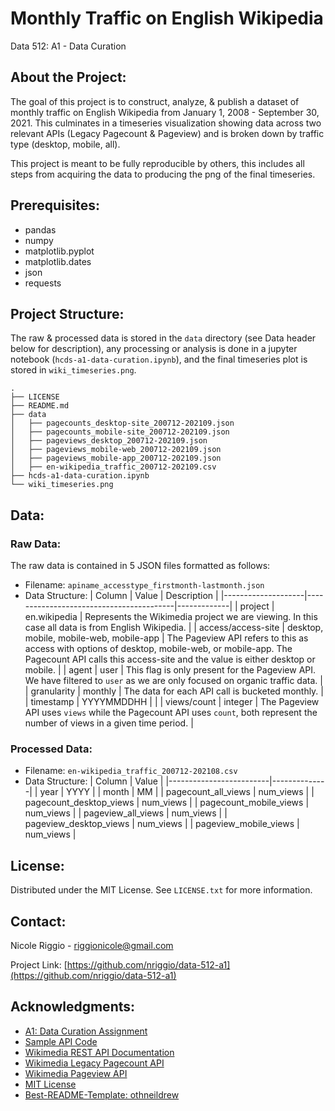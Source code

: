 # Monthly Traffic on English Wikipedia 
Data 512: A1 - Data Curation

<!-- ABOUT THE PROJECT -->
## About the Project:
The goal of this project is to construct, analyze, & publish a dataset of monthly traffic on English Wikipedia from January 1, 2008 - September 30, 2021. This culminates in a timeseries visualization showing data across two relevant APIs (Legacy Pagecount & Pageview) and is broken down by traffic type (desktop, mobile, all).

This project is meant to be fully reproducible by others, this includes all steps from acquiring the data to producing the png of the final timeseries.

<!-- PREREQUISITES -->
## Prerequisites:

* pandas
* numpy
* matplotlib.pyplot
* matplotlib.dates
* json
* requests

<!-- PROJECT STRUCTURE -->
## Project Structure:

The raw & processed data is stored in the `data` directory (see Data header below for description), any processing or analysis is done in a jupyter notebook (`hcds-a1-data-curation.ipynb`), and the final timeseries plot is stored in `wiki_timeseries.png`.

```
.
├── LICENSE
├── README.md
├── data
│   ├── pagecounts_desktop-site_200712-202109.json
│   ├── pagecounts_mobile-site_200712-202109.json
│   ├── pageviews_desktop_200712-202109.json
│   ├── pageviews_mobile-web_200712-202109.json
│   ├── pageviews_mobile-app_200712-202109.json
│   ├── en-wikipedia_traffic_200712-202109.csv
├── hcds-a1-data-curation.ipynb
└── wiki_timeseries.png
```

<!-- DATA -->
## Data:

### Raw Data:

The raw data is contained in 5 JSON files formatted as follows:
* Filename: `apiname_accesstype_firstmonth-lastmonth.json`
* Data Structure:
    |     Column         | Value                                   | Description |
    |--------------------|-----------------------------------------|-------------|
    | project            | en.wikipedia                            | Represents the Wikimedia project we are viewing. In this case all data is from English Wikipedia.            |
    | access/access-site | desktop, mobile, mobile-web, mobile-app | The Pageview API refers to this as access with options of desktop, mobile-web, or mobile-app. The Pagecount API calls this access-site and the value is either desktop or mobile.             |
    | agent              | user                                    | This flag is only present for the Pageview API. We have filtered to `user` as we are only focused on organic traffic data.            |
    | granularity        | monthly                                 |  The data for each API call is bucketed monthly.           |
    | timestamp          | YYYYMMDDHH                              |              |
    | views/count        | integer                                 | The Pageview API uses `views` while the Pagecount API uses `count`, both represent the number of views in a given time period.             |


### Processed Data:
* Filename: `en-wikipedia_traffic_200712-202108.csv`
* Data Structure:
    |     Column              | Value        |
    |-------------------------|--------------|
    | year                    | YYYY         |
    | month                   | MM           |
    | pagecount_all_views     | num_views    |
    | pagecount_desktop_views | num_views    |
    | pagecount_mobile_views  | num_views    |
    | pageview_all_views      | num_views    |
    | pageview_desktop_views  | num_views    |
    | pageview_mobile_views   | num_views    |

<!-- LICENSE -->
## License:

Distributed under the MIT License. See `LICENSE.txt` for more information.


<!-- CONTACT -->
## Contact:

Nicole Riggio - riggionicole@gmail.com

Project Link: [https://github.com/nriggio/data-512-a1](https://github.com/nriggio/data-512-a1)


<!-- ACKNOWLEDGMENTS -->
## Acknowledgments:

* [A1: Data Curation Assignment](https://docs.google.com/document/d/1groRZyhgOwBxlSyE4vKEhYa-khKet8iWVaVDAgOH_Y4/edit#)
* [Sample API Code](https://public.paws.wmcloud.org/User:Jtmorgan/data512_a1_example.ipynb)
* [Wikimedia REST API Documentation](https://www.mediawiki.org/wiki/Wikimedia_REST_API)
* [Wikimedia Legacy Pagecount API](https://wikimedia.org/api/rest_v1/#/Legacy%20data/get_metrics_legacy_pagecounts_aggregate__project___access_site___granularity___start___end_)
* [Wikimedia Pageview API](https://wikimedia.org/api/rest_v1/#/Pageviews_data/get_metrics_pageviews_aggregate_project_access_agent_granularity_start_end)
* [MIT License](https://opensource.org/licenses/MIT)
* [Best-README-Template: othneildrew](https://github.com/othneildrew/Best-README-Template)

